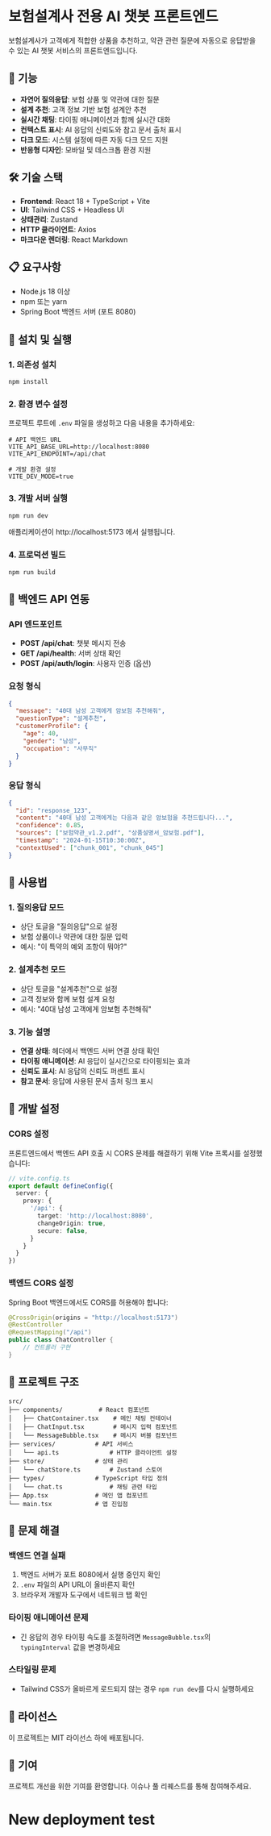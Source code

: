 # 보험설계사 전용 AI 챗봇 프론트엔드

보험설계사가 고객에게 적합한 상품을 추천하고, 약관 관련 질문에 자동으로 응답받을 수 있는 AI 챗봇 서비스의 프론트엔드입니다.

## 🚀 기능

- **자연어 질의응답**: 보험 상품 및 약관에 대한 질문
- **설계 추천**: 고객 정보 기반 보험 설계안 추천
- **실시간 채팅**: 타이핑 애니메이션과 함께 실시간 대화
- **컨텍스트 표시**: AI 응답의 신뢰도와 참고 문서 출처 표시
- **다크 모드**: 시스템 설정에 따른 자동 다크 모드 지원
- **반응형 디자인**: 모바일 및 데스크톱 환경 지원

## 🛠 기술 스택

- **Frontend**: React 18 + TypeScript + Vite
- **UI**: Tailwind CSS + Headless UI
- **상태관리**: Zustand
- **HTTP 클라이언트**: Axios
- **마크다운 렌더링**: React Markdown

## 📋 요구사항

- Node.js 18 이상
- npm 또는 yarn
- Spring Boot 백엔드 서버 (포트 8080)

## 🔧 설치 및 실행

### 1. 의존성 설치

```bash
npm install
```

### 2. 환경 변수 설정

프로젝트 루트에 `.env` 파일을 생성하고 다음 내용을 추가하세요:

```env
# API 백엔드 URL
VITE_API_BASE_URL=http://localhost:8080
VITE_API_ENDPOINT=/api/chat

# 개발 환경 설정
VITE_DEV_MODE=true
```

### 3. 개발 서버 실행

```bash
npm run dev
```

애플리케이션이 http://localhost:5173 에서 실행됩니다.

### 4. 프로덕션 빌드

```bash
npm run build
```

## 🔌 백엔드 API 연동

### API 엔드포인트

- **POST /api/chat**: 챗봇 메시지 전송
- **GET /api/health**: 서버 상태 확인
- **POST /api/auth/login**: 사용자 인증 (옵션)

### 요청 형식

```json
{
  "message": "40대 남성 고객에게 암보험 추천해줘",
  "questionType": "설계추천",
  "customerProfile": {
    "age": 40,
    "gender": "남성",
    "occupation": "사무직"
  }
}
```

### 응답 형식

```json
{
  "id": "response_123",
  "content": "40대 남성 고객에게는 다음과 같은 암보험을 추천드립니다...",
  "confidence": 0.85,
  "sources": ["보험약관_v1.2.pdf", "상품설명서_암보험.pdf"],
  "timestamp": "2024-01-15T10:30:00Z",
  "contextUsed": ["chunk_001", "chunk_045"]
}
```

## 🎯 사용법

### 1. 질의응답 모드

- 상단 토글을 "질의응답"으로 설정
- 보험 상품이나 약관에 대한 질문 입력
- 예시: "이 특약의 예외 조항이 뭐야?"

### 2. 설계추천 모드

- 상단 토글을 "설계추천"으로 설정
- 고객 정보와 함께 보험 설계 요청
- 예시: "40대 남성 고객에게 암보험 추천해줘"

### 3. 기능 설명

- **연결 상태**: 헤더에서 백엔드 서버 연결 상태 확인
- **타이핑 애니메이션**: AI 응답이 실시간으로 타이핑되는 효과
- **신뢰도 표시**: AI 응답의 신뢰도 퍼센트 표시
- **참고 문서**: 응답에 사용된 문서 출처 링크 표시

## 🔧 개발 설정

### CORS 설정

프론트엔드에서 백엔드 API 호출 시 CORS 문제를 해결하기 위해 Vite 프록시를 설정했습니다:

```typescript
// vite.config.ts
export default defineConfig({
  server: {
    proxy: {
      '/api': {
        target: 'http://localhost:8080',
        changeOrigin: true,
        secure: false,
      }
    }
  }
})
```

### 백엔드 CORS 설정

Spring Boot 백엔드에서도 CORS를 허용해야 합니다:

```java
@CrossOrigin(origins = "http://localhost:5173")
@RestController
@RequestMapping("/api")
public class ChatController {
    // 컨트롤러 구현
}
```

## 📁 프로젝트 구조

```
src/
├── components/          # React 컴포넌트
│   ├── ChatContainer.tsx    # 메인 채팅 컨테이너
│   ├── ChatInput.tsx        # 메시지 입력 컴포넌트
│   └── MessageBubble.tsx    # 메시지 버블 컴포넌트
├── services/           # API 서비스
│   └── api.ts              # HTTP 클라이언트 설정
├── store/              # 상태 관리
│   └── chatStore.ts        # Zustand 스토어
├── types/              # TypeScript 타입 정의
│   └── chat.ts             # 채팅 관련 타입
├── App.tsx             # 메인 앱 컴포넌트
└── main.tsx            # 앱 진입점
```

## 🐛 문제 해결

### 백엔드 연결 실패

1. 백엔드 서버가 포트 8080에서 실행 중인지 확인
2. `.env` 파일의 API URL이 올바른지 확인
3. 브라우저 개발자 도구에서 네트워크 탭 확인

### 타이핑 애니메이션 문제

- 긴 응답의 경우 타이핑 속도를 조절하려면 `MessageBubble.tsx`의 `typingInterval` 값을 변경하세요

### 스타일링 문제

- Tailwind CSS가 올바르게 로드되지 않는 경우 `npm run dev`를 다시 실행하세요

## 📝 라이선스

이 프로젝트는 MIT 라이선스 하에 배포됩니다.

## 🤝 기여

프로젝트 개선을 위한 기여를 환영합니다. 이슈나 풀 리퀘스트를 통해 참여해주세요.
# New deployment test
